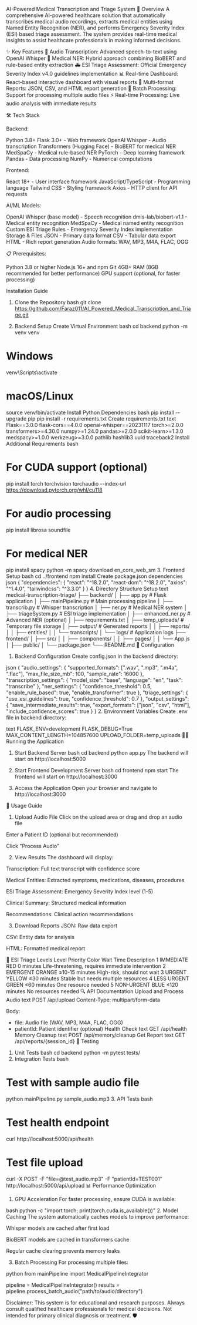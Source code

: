 AI-Powered Medical Transcription and Triage System
🏥 Overview
A comprehensive AI-powered healthcare solution that automatically transcribes medical audio recordings, extracts medical entities using Named Entity Recognition (NER), and performs Emergency Severity Index (ESI) based triage assessment. The system provides real-time medical insights to assist healthcare professionals in making informed decisions.

✨ Key Features
🎵 Audio Transcription: Advanced speech-to-text using OpenAI Whisper
🏥 Medical NER: Hybrid approach combining BioBERT and rule-based entity extraction
🚑 ESI Triage Assessment: Official Emergency Severity Index v4.0 guidelines implementation
📊 Real-time Dashboard: React-based interactive dashboard with visual reports
📁 Multi-format Reports: JSON, CSV, and HTML report generation
🔄 Batch Processing: Support for processing multiple audio files
⚡ Real-time Processing: Live audio analysis with immediate results

🛠️ Tech Stack

Backend:

Python 3.8+
Flask 3.0+ - Web framework
OpenAI Whisper - Audio transcription
Transformers (Hugging Face) - BioBERT for medical NER
MedSpaCy - Medical rule-based NER
PyTorch - Deep learning framework
Pandas - Data processing
NumPy - Numerical computations

Frontend:

React 18+ - User interface framework
JavaScript/TypeScript - Programming language
Tailwind CSS - Styling framework
Axios - HTTP client for API requests

AI/ML Models:

OpenAI Whisper (base model) - Speech recognition
dmis-lab/biobert-v1.1 - Medical entity recognition
MedSpaCy - Medical named entity recognition
Custom ESI Triage Rules - Emergency Severity Index implementation
Storage & Files
JSON - Primary data format
CSV - Tabular data export
HTML - Rich report generation
Audio formats: WAV, MP3, M4A, FLAC, OGG

📋 Prerequisites:

Python 3.8 or higher
Node.js 16+ and npm
Git
4GB+ RAM (8GB recommended for better performance)
GPU support (optional, for faster processing)

 Installation Guide
1. Clone the Repository
bash
git clone https://github.com/Faraz011/AI_Powered_Medical_Transcription_and_Triage.git

2. Backend Setup
Create Virtual Environment
bash
cd backend
python -m venv venv

# Windows
venv\Scripts\activate

# macOS/Linux
source venv/bin/activate
Install Python Dependencies
bash
pip install --upgrade pip
pip install -r requirements.txt
Create requirements.txt
text
Flask==3.0.0
flask-cors==4.0.0
openai-whisper==20231117
torch>=2.0.0
transformers>=4.30.0
numpy>=1.24.0
pandas>=2.0.0
scikit-learn>=1.3.0
medspacy>=1.0.0
werkzeug>=3.0.0
pathlib
hashlib3
uuid
traceback2
Install Additional Requirements
bash
# For CUDA support (optional)
pip install torch torchvision torchaudio --index-url https://download.pytorch.org/whl/cu118

# For audio processing
pip install librosa soundfile

# For medical NER
pip install spacy
python -m spacy download en_core_web_sm
3. Frontend Setup
bash
cd ../frontend
npm install
Create package.json dependencies
json
{
  "dependencies": {
    "react": "^18.2.0",
    "react-dom": "^18.2.0",
    "axios": "^1.4.0",
    "tailwindcss": "^3.3.0"
  }
}
4. Directory Structure Setup
text
medical-transcription-triage/
├── backend/
│   ├── app.py                 # Flask application
│   ├── mainPipeline.py        # Main processing pipeline
│   ├── transcrib.py           # Whisper transcription
│   ├── ner.py                 # Medical NER system
│   ├── triageSystem.py        # ESI triage implementation
│   ├── enhanced_ner.py        # Advanced NER (optional)
│   ├── requirements.txt
│   ├── temp_uploads/          # Temporary file storage
│   ├── output/               # Generated reports
│   │   ├── reports/
│   │   ├── entities/
│   │   └── transcripts/
│   └── logs/                 # Application logs
├── frontend/
│   ├── src/
│   │   ├── components/
│   │   ├── pages/
│   │   └── App.js
│   ├── public/
│   └── package.json
└── README.md
🔧 Configuration
1. Backend Configuration
Create config.json in the backend directory:

json
{
  "audio_settings": {
    "supported_formats": [".wav", ".mp3", ".m4a", ".flac"],
    "max_file_size_mb": 100,
    "sample_rate": 16000
  },
  "transcription_settings": {
    "model_size": "base",
    "language": "en",
    "task": "transcribe"
  },
  "ner_settings": {
    "confidence_threshold": 0.5,
    "enable_rule_based": true,
    "enable_transformer": true
  },
  "triage_settings": {
    "use_esi_guidelines": true,
    "confidence_threshold": 0.7
  },
  "output_settings": {
    "save_intermediate_results": true,
    "export_formats": ["json", "csv", "html"],
    "include_confidence_scores": true
  }
}
2. Environment Variables
Create .env file in backend directory:

text
FLASK_ENV=development
FLASK_DEBUG=True
MAX_CONTENT_LENGTH=104857600
UPLOAD_FOLDER=temp_uploads
🏃‍♂️ Running the Application
1. Start Backend Server
bash
cd backend
python app.py
The backend will start on http://localhost:5000

2. Start Frontend Development Server
bash
cd frontend
npm start
The frontend will start on http://localhost:3000

3. Access the Application
Open your browser and navigate to http://localhost:3000

📖 Usage Guide
1. Upload Audio File
Click on the upload area or drag and drop an audio file

Enter a Patient ID (optional but recommended)

Click "Process Audio"

2. View Results
The dashboard will display:

Transcription: Full text transcript with confidence score

Medical Entities: Extracted symptoms, medications, diseases, procedures

ESI Triage Assessment: Emergency Severity Index level (1-5)

Clinical Summary: Structured medical information

Recommendations: Clinical action recommendations

3. Download Reports
JSON: Raw data export

CSV: Entity data for analysis

HTML: Formatted medical report

🏥 ESI Triage Levels
Level	Priority	Color	Wait Time	Description
1	IMMEDIATE	RED	0 minutes	Life-threatening, requires immediate intervention
2	EMERGENT	ORANGE	≤10-15 minutes	High-risk, should not wait
3	URGENT	YELLOW	≤30 minutes	Stable but needs multiple resources
4	LESS URGENT	GREEN	≤60 minutes	One resource needed
5	NON-URGENT	BLUE	≤120 minutes	No resources needed
🔍 API Documentation
Upload and Process Audio
text
POST /api/upload
Content-Type: multipart/form-data

Body:
- file: Audio file (WAV, MP3, M4A, FLAC, OGG)
- patientId: Patient identifier (optional)
Health Check
text
GET /api/health
Memory Cleanup
text
POST /api/memory/cleanup
Get Report
text
GET /api/reports/{session_id}
🧪 Testing
1. Unit Tests
bash
cd backend
python -m pytest tests/
2. Integration Tests
bash
# Test with sample audio file
python mainPipeline.py sample_audio.mp3
3. API Tests
bash
# Test health endpoint
curl http://localhost:5000/api/health

# Test file upload
curl -X POST -F "file=@test_audio.mp3" -F "patientId=TEST001" http://localhost:5000/api/upload
📊 Performance Optimization
1. GPU Acceleration
For faster processing, ensure CUDA is available:

bash
python -c "import torch; print(torch.cuda.is_available())"
2. Model Caching
The system automatically caches models to improve performance:

Whisper models are cached after first load

BioBERT models are cached in transformers cache

Regular cache clearing prevents memory leaks

3. Batch Processing
For processing multiple files:

python
from mainPipeline import MedicalPipelineIntegrator

pipeline = MedicalPipelineIntegrator()
results = pipeline.process_batch_audio("path/to/audio/directory")

Disclaimer: This system is for educational and research purposes. Always consult qualified healthcare professionals for medical decisions. Not intended for primary clinical diagnosis or treatment.
🛡️ 